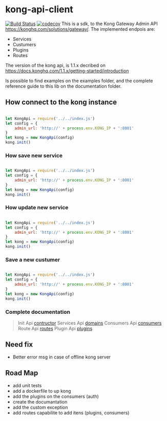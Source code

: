 # kong-api-client

[![Build Status](https://travis-ci.com/vitorecomp/kong-api-client.svg?branch=master)](https://travis-ci.com/vitorecomp/kong-api-client)
[![codecov](https://codecov.io/gh/vitorecomp/kong-api-client/branch/master/graph/badge.svg)](https://codecov.io/gh/vitorecomp/kong-api-client)
This is a sdk, to the Kong Gateway Admin API <https://konghq.com/solutions/gateway/>. The implemented endpois are:

- Services
- Custumers
- Plugins
- Routes

The version of the kong api, is 1.1.x decribed on <https://docs.konghq.com/1.1.x/getting-started/introduction>

Is possible to find examples on the examples folder, and the complete reference guide to this lib on
the documentation folder.

## How connect to the kong instance

```javascript

let KongApi = require('../../index.js')
let config = {
    admin_url: 'http://' + process.env.KONG_IP + ':8001'
}
let kong = new KongApi(config)
kong.init()

```

### How save new service

```javascript

let KongApi = require('../../index.js')
let config = {
    admin_url: 'http://' + process.env.KONG_IP + ':8001'
}
let kong = new KongApi(config)
kong.init()

```

### How update new service

```javascript

let KongApi = require('../../index.js')
let config = {
    admin_url: 'http://' + process.env.KONG_IP + ':8001'
}
let kong = new KongApi(config)
kong.init()

```

### Save a new custumer

```javascript

let KongApi = require('../../index.js')
let config = {
    admin_url: 'http://' + process.env.KONG_IP + ':8001'
}
let kong = new KongApi(config)
kong.init()

```

### Complete documentation

> Init Api [contructor](./documentation/init.md)
> Services Api [domains](./documentation/services.md)
> Consumers Api [consumers](./documentation/consumers.md)
> Route Api [routes](./documentation/routes.md)
> Plugin Api [plugins](./documentation/plugins.md)

## Need fix

- Better error msg in case of offline kong server

## Road Map

- add unit tests
- add a dockerfile to up kong
- add the plugins on the consumers (auth)
- create the documantation
- add the custom exception
- add routes capabilite to add itens (plugins, consumers)
